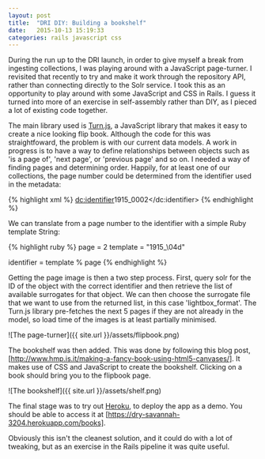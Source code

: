 ```yaml
---
layout: post
title:  "DRI DIY: Building a bookshelf"
date:   2015-10-13 15:19:33
categories: rails javascript css
---
```

During the run up to the DRI launch, in order to give myself a break from ingesting collections, I was playing around with a JavaScript page-turner. I revisited that recently to try and make it work through the repository API, rather than connecting directly to the Solr service. I took this as an opportunity to play around with some JavaScript and CSS in Rails. I guess it turned into more of an exercise in self-assembly rather than DIY, as I pieced a lot of existing code together.

The main library used is [Turn.js][turnjs], a JavaScript library that makes it easy to create a nice looking flip book. Although the code for this was straightfoward, the problem is with our current data models. A work in progress is to have a way to define relationships between objects such as 'is a page of', 'next page', or 'previous page' and so on. I needed a way of finding pages and determining order. Happily, for at least one of our collections, the page number could be determined from the identifier used in the metadata:

{% highlight xml %}
<dc:identifier>1915_0002</dc:identifier>
{% endhighlight %}

We can translate from a page number to the identifier with a simple Ruby template String:

{% highlight ruby %}
page = 2
template = "1915_\04d"

identifier = template % page
{% endhighlight %}

Getting the page image is then a two step process. First, query solr for the ID of the object with the correct identifier and then retrieve the list of available surrogates for that object. We can then choose the surrogate file that we want to use from the returned list, in this case 'lightbox_format'. The Turn.js library pre-fetches the next 5 pages if they are not already in the model, so load time of the images is at least partially minimised.

![The page-turner]({{ site.url }}/assets/flipbook.png)

The bookshelf was then added. This was done by following this blog post, [http://www.hmp.is.it/making-a-fancy-book-using-html5-canvases/]. It makes use of CSS and JavaScript to create the bookshelf. Clicking on a book should bring you to the flipbook page.

![The bookshelf]({{ site.url }}/assets/shelf.png)

The final stage was to try out [Heroku][heroku], to deploy the app as a demo. You should be able to access it at [https://dry-savannah-3204.herokuapp.com/books].

Obviously this isn't the cleanest solution, and it could do with a lot of tweaking, but as an exercise in the Rails pipeline it was quite useful.

[turnjs]:            https//turnjs.com
[heroku]:            https://dashboard.heroku.com/
